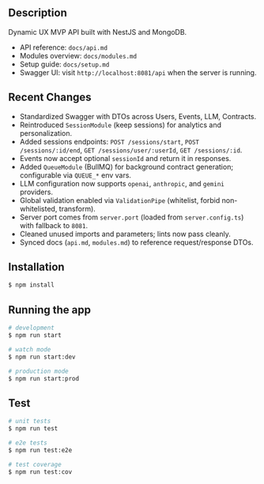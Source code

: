 ## Description

Dynamic UX MVP API built with NestJS and MongoDB.

- API reference: `docs/api.md`
- Modules overview: `docs/modules.md`
- Setup guide: `docs/setup.md`
- Swagger UI: visit `http://localhost:8081/api` when the server is running.

## Recent Changes

- Standardized Swagger with DTOs across Users, Events, LLM, Contracts.
- Reintroduced `SessionModule` (keep sessions) for analytics and personalization.
- Added sessions endpoints: `POST /sessions/start`, `POST /sessions/:id/end`, `GET /sessions/user/:userId`, `GET /sessions/:id`.
- Events now accept optional `sessionId` and return it in responses.
- Added `QueueModule` (BullMQ) for background contract generation; configurable via `QUEUE_*` env vars.
- LLM configuration now supports `openai`, `anthropic`, and `gemini` providers.
- Global validation enabled via `ValidationPipe` (whitelist, forbid non-whitelisted, transform).
- Server port comes from `server.port` (loaded from `server.config.ts`) with fallback to `8081`.
- Cleaned unused imports and parameters; lints now pass cleanly.
- Synced docs (`api.md`, `modules.md`) to reference request/response DTOs.

## Installation

```bash
$ npm install
```

## Running the app

```bash
# development
$ npm run start

# watch mode
$ npm run start:dev

# production mode
$ npm run start:prod
```

## Test

```bash
# unit tests
$ npm run test

# e2e tests
$ npm run test:e2e

# test coverage
$ npm run test:cov
```
